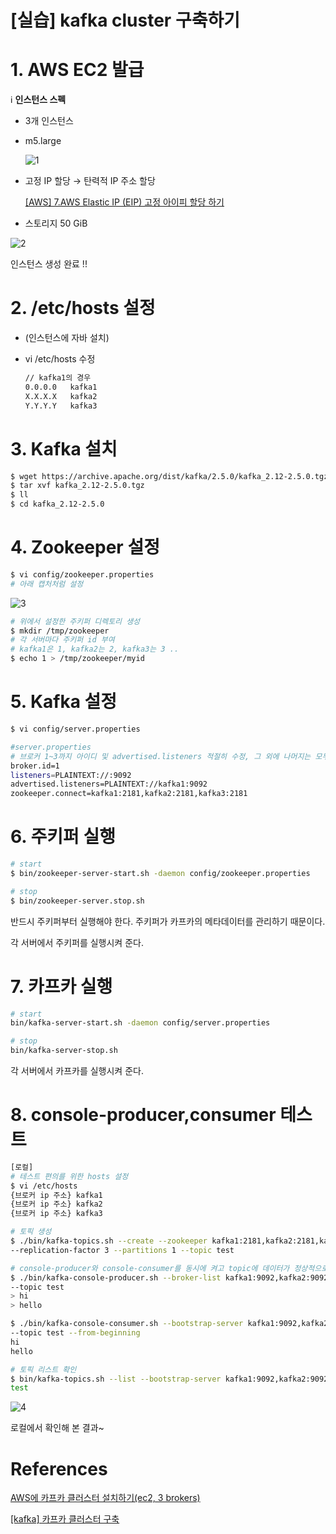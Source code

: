 # [실습] kafka cluster 구축하기

# 1. AWS EC2 발급

ℹ️ **인스턴스 스펙**

- 3개 인스턴스
- m5.large

    ![1](https://s3.us-west-2.amazonaws.com/secure.notion-static.com/95563c3d-7a3f-4965-95c6-74fc9decaa8f/Untitled.png?X-Amz-Algorithm=AWS4-HMAC-SHA256&X-Amz-Credential=AKIAT73L2G45O3KS52Y5%2F20210721%2Fus-west-2%2Fs3%2Faws4_request&X-Amz-Date=20210721T100218Z&X-Amz-Expires=86400&X-Amz-Signature=8ab4d9af313432aa671cb8335c9e92893915d16e99eb757e7195b159fbe2f9fe&X-Amz-SignedHeaders=host&response-content-disposition=filename%20%3D%22Untitled.png%22)

- 고정 IP 할당 → 탄력적 IP 주소 할당

    [[AWS] 7.AWS Elastic IP (EIP) 고정 아이피 할당 하기](https://goddaehee.tistory.com/192)

- 스토리지 50 GiB

![2](https://s3.us-west-2.amazonaws.com/secure.notion-static.com/37ad54d9-f425-4d48-a71b-e7f765c703d6/Untitled.png?X-Amz-Algorithm=AWS4-HMAC-SHA256&X-Amz-Credential=AKIAT73L2G45O3KS52Y5%2F20210721%2Fus-west-2%2Fs3%2Faws4_request&X-Amz-Date=20210721T100222Z&X-Amz-Expires=86400&X-Amz-Signature=5279f54f608f1f6f368d5d85a429126617a5d1007719f88a70ea091d3f0abd49&X-Amz-SignedHeaders=host&response-content-disposition=filename%20%3D%22Untitled.png%22)

인스턴스 생성 완료 !!

# 2. /etc/hosts 설정

- (인스턴스에 자바 설치)
- vi /etc/hosts 수정

    ```bash
    // kafka1의 경우
    0.0.0.0   kafka1
    X.X.X.X   kafka2
    Y.Y.Y.Y   kafka3
    ```

# 3. Kafka 설치

```bash
$ wget https://archive.apache.org/dist/kafka/2.5.0/kafka_2.12-2.5.0.tgz
$ tar xvf kafka_2.12-2.5.0.tgz
$ ll
$ cd kafka_2.12-2.5.0
```

# 4. Zookeeper 설정

```bash
$ vi config/zookeeper.properties
# 아래 캡처처럼 설정
```

![3](https://s3.us-west-2.amazonaws.com/secure.notion-static.com/cff5c8d3-98ab-457a-a156-e1e0570beb66/Untitled.png?X-Amz-Algorithm=AWS4-HMAC-SHA256&X-Amz-Credential=AKIAT73L2G45O3KS52Y5%2F20210721%2Fus-west-2%2Fs3%2Faws4_request&X-Amz-Date=20210721T100230Z&X-Amz-Expires=86400&X-Amz-Signature=ef1cd99a0ce446ea1cb2b942ede86c2c73c393ee2271661009362cf89776788b&X-Amz-SignedHeaders=host&response-content-disposition=filename%20%3D%22Untitled.png%22)

```bash
# 위에서 설정한 주키퍼 디렉토리 생성
$ mkdir /tmp/zookeeper
# 각 서버마다 주키퍼 id 부여
# kafka1은 1, kafka2는 2, kafka3는 3 .. 
$ echo 1 > /tmp/zookeeper/myid
```

# 5. Kafka 설정

```bash
$ vi config/server.properties

#server.properties
# 브로커 1~3까지 아이디 및 advertised.listeners 적절히 수정, 그 외에 나머지는 모두 동일함
broker.id=1
listeners=PLAINTEXT://:9092
advertised.listeners=PLAINTEXT://kafka1:9092
zookeeper.connect=kafka1:2181,kafka2:2181,kafka3:2181
```

# 6. 주키퍼 실행

```bash
# start
$ bin/zookeeper-server-start.sh -daemon config/zookeeper.properties

# stop
$ bin/zookeeper-server.stop.sh
```

반드시 주키퍼부터 실행해야 한다. 주키퍼가 카프카의 메타데이터를 관리하기 때문이다.

각 서버에서 주키퍼를 실행시켜 준다. 

# 7. 카프카 실행

```bash
# start
bin/kafka-server-start.sh -daemon config/server.properties

# stop
bin/kafka-server-stop.sh
```

각 서버에서 카프카를 실행시켜 준다. 

# 8. console-producer,consumer 테스트

```bash
[로컬]
# 테스트 편의를 위한 hosts 설정
$ vi /etc/hosts
{브로커 ip 주소} kafka1
{브로커 ip 주소} kafka2
{브로커 ip 주소} kafka3

# 토픽 생성
$ ./bin/kafka-topics.sh --create --zookeeper kafka1:2181,kafka2:2181,kafka3:2181 \
--replication-factor 3 --partitions 1 --topic test

# console-producer와 console-consumer를 동시에 켜고 topic에 데이터가 정상적으로 처리되는지 확인
$ ./bin/kafka-console-producer.sh --broker-list kafka1:9092,kafka2:9092,kafka3:9092 \
--topic test
> hi
> hello

$ ./bin/kafka-console-consumer.sh --bootstrap-server kafka1:9092,kafka2:9092,kafka3:9092 \
--topic test --from-beginning
hi
hello

# 토픽 리스트 확인
$ bin/kafka-topics.sh --list --bootstrap-server kafka1:9092,kafka2:9092,kafka3:9092
test
```

![4](https://s3.us-west-2.amazonaws.com/secure.notion-static.com/47834e35-f360-44ce-8a7c-7ba39bcce043/Untitled.png?X-Amz-Algorithm=AWS4-HMAC-SHA256&X-Amz-Credential=AKIAT73L2G45O3KS52Y5%2F20210721%2Fus-west-2%2Fs3%2Faws4_request&X-Amz-Date=20210721T100244Z&X-Amz-Expires=86400&X-Amz-Signature=a1d6cada233462854a1c9ee257f321e9b61930b00f91adfcc02224bb569f48ad&X-Amz-SignedHeaders=host&response-content-disposition=filename%20%3D%22Untitled.png%22)

로컬에서 확인해 본 결과~

# References

[AWS에 카프카 클러스터 설치하기(ec2, 3 brokers)](https://blog.voidmainvoid.net/325)

[[kafka] 카프카 클러스터 구축](https://jinyes-tistory.tistory.com/242)